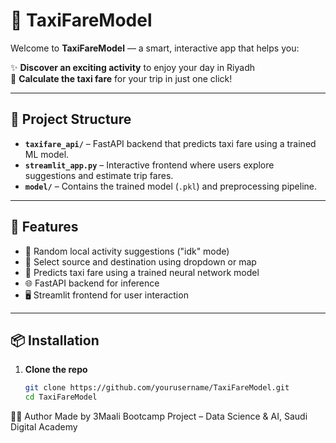 # 🚕 TaxiFareModel

Welcome to **TaxiFareModel** — a smart, interactive app that helps you:

✨ **Discover an exciting activity** to enjoy your day in Riyadh  
🚖 **Calculate the taxi fare** for your trip in just one click!

---

## 🔧 Project Structure

- **`taxifare_api/`** – FastAPI backend that predicts taxi fare using a trained ML model.
- **`streamlit_app.py`** – Interactive frontend where users explore suggestions and estimate trip fares.
- **`model/`** – Contains the trained model (`.pkl`) and preprocessing pipeline.

---

## 🚀 Features

- 🎯 Random local activity suggestions ("idk" mode)
- 📍 Select source and destination using dropdown or map
- 🤖 Predicts taxi fare using a trained neural network model
- 🌐 FastAPI backend for inference
- 🖥️ Streamlit frontend for user interaction

---

## 📦 Installation

1. **Clone the repo**
   ```bash
   git clone https://github.com/yourusername/TaxiFareModel.git
   cd TaxiFareModel
👩‍💻 Author
Made by 3Maali 
Bootcamp Project – Data Science & AI, Saudi Digital Academy
